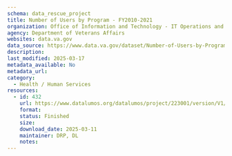 ```yaml
---
schema: data_rescue_project 
title: Number of Users by Program - FY2010-2021
organization: Office of Information and Technology - IT Operations and Services (ITOPS)
agency: Department of Veterans Affairs
websites: data.va.gov
data_source: https://www.data.va.gov/dataset/Number-of-Users-by-Program-FY2010-2021/d5id-4vsp
description: 
last_modified: 2025-03-17
metadata_available: No
metadata_url: 
category:
  - Health / Human Services
resources:
  - id: 432
    url: https://www.datalumos.org/datalumos/project/223001/version/V1/view
    format: 
    status: Finished
    size: 
    download_date: 2025-03-11
    maintainer: DRP, DL
    notes: 
---
```

